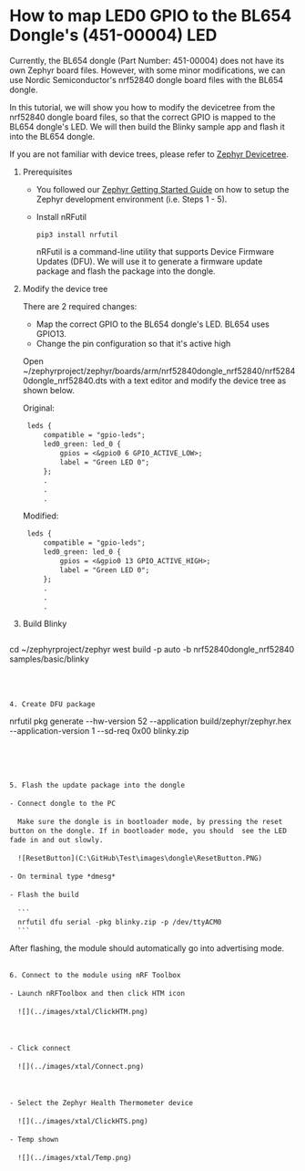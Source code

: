 # How to map LED0 GPIO to the BL654 Dongle's (451-00004) LED

Currently, the BL654 dongle (Part Number: 451-00004) does not have its own Zephyr board files. However, with some minor modifications, we can use Nordic Semiconductor's nrf52840 dongle board files with the BL654 dongle.

In this tutorial, we will show you how to modify the devicetree from the nrf52840 dongle board files, so that the correct GPIO is mapped to the BL654 dongle's LED. We will then build the Blinky sample app and flash it into the BL654 dongle.

If you are not familiar with device trees, please refer to [Zephyr Devicetree](https://docs.zephyrproject.org/latest/guides/dts/index.html).



1. Prerequisites

   - You followed our [Zephyr Getting Started Guide](ubuntu.md) on how to setup the Zephyr development environment (i.e. Steps 1 - 5).

   - Install nRFutil

     ```
     pip3 install nrfutil
     ```

     nRFutil is a command-line utility that supports Device Firmware Updates (DFU). We will use it to generate a firmware update package and flash the package into the dongle.

     

2. Modify the device tree

   There are 2 required changes:

   - Map the correct GPIO to the BL654 dongle's LED. BL654 uses GPIO13.
   - Change the pin configuration so that it's active high

   

   Open ~/zephyrproject/zephyr/boards/arm/nrf52840dongle_nrf52840/nrf52840dongle_nrf52840.dts with a text editor and modify the device tree as shown below.

   

   Original:

   ```
   	leds {
   		compatible = "gpio-leds";
   		led0_green: led_0 {
   			gpios = <&gpio0 6 GPIO_ACTIVE_LOW>;
   			label = "Green LED 0";
   		};
   		.
   		.
   		.
   ```

   

   Modified:

   ```
   	leds {
   		compatible = "gpio-leds";
   		led0_green: led_0 {
   			gpios = <&gpio0 13 GPIO_ACTIVE_HIGH>;
   			label = "Green LED 0";
   		};
   		.
   		.
   		.
   ```

3. Build Blinky

   ```
cd ~/zephyrproject/zephyr
   west build -p auto -b nrf52840dongle_nrf52840 samples/basic/blinky 
```
   
 
   
4. Create DFU package

   ```
nrfutil pkg generate --hw-version 52 --application build/zephyr/zephyr.hex --application-version 1 --sd-req 0x00 blinky.zip 
   ```
   
   


5. Flash the update package into the dongle

   - Connect dongle to the PC

     Make sure the dongle is in bootloader mode, by pressing the reset button on the dongle. If in bootloader mode, you should  see the LED fade in and out slowly.

     ![ResetButton](C:\GitHub\Test\images\dongle\ResetButton.PNG)

   - On terminal type *dmesg*

   - Flash the build

     ```
     nrfutil dfu serial -pkg blinky.zip -p /dev/ttyACM0 
     ```
   ```
     
   After flashing, the module should automatically go into advertising mode.
     
     
   ```

6. Connect to the module using nRF Toolbox

   - Launch nRFToolbox and then click HTM icon

     ![](../images/xtal/ClickHTM.png)

     

   - Click connect 

     ![](../images/xtal/Connect.png)

     

   - Select the Zephyr Health Thermometer device

     ![](../images/xtal/ClickHTS.png)

   - Temp shown

     ![](../images/xtal/Temp.png)

     

   


